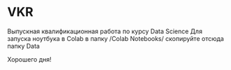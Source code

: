 # VKR
Выпускная квалификационная работа по курсу Data Science
Для запуска ноутбука в Colab в папку /Colab Notebooks/ скопируйте отсюда папку Data

Хорошего дня!
